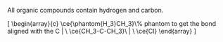 All organic compounds contain hydrogen and carbon.


\[
\begin{array}{c}
\ce{\phantom{H_3}CH_3}\\% phantom to get the bond aligned with the C
| \\
\ce{CH_3-C-CH_3}\\
| \\
\ce{Cl}
\end{array}
\]

